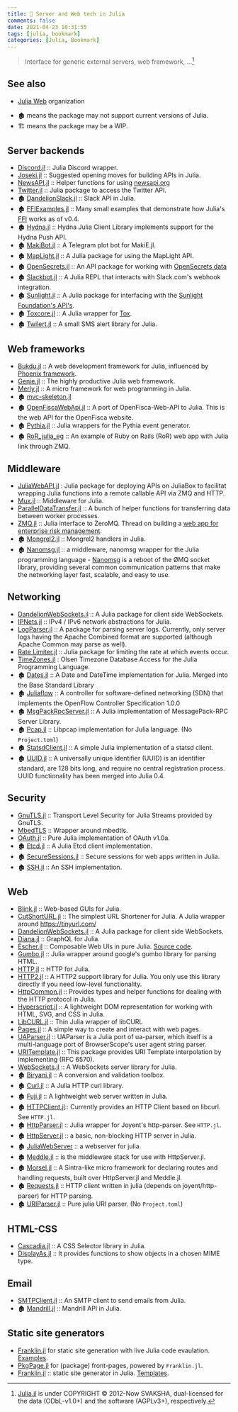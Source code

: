```yaml
---
title: 🔖 Server and Web tech in Julia
comments: false
date: 2021-04-23 10:31:55
tags: [julia, bookmark]
categories: [Julia, Bookmark]
---
```


> Interface for generic external servers, web framework, ...[^1]

[^1]: [Julia.jl](https://github.com/svaksha/Julia.jl) is under COPYRIGHT © 2012-Now SVAKSHA, dual-licensed for the data (ODbL-v1.0+) and the software (AGPLv3+), respectively.

## See also

- [Julia Web](https://github.com/JuliaWeb) organization


<!-- more -->

- 🏚️ means the package may not support current versions of Julia.
- 🏗️ means the package may be a WIP.

## Server backends

+ [Discord.jl](https://github.com/PurgePJ/Discord.jl) :: Julia Discord wrapper.
+ [Joseki.jl](https://github.com/amellnik/Joseki.jl) :: Suggested opening moves for building APIs in Julia.
+ [NewsAPI.jl](https://github.com/joshday/NewsAPI.jl) :: Helper functions for using [newsapi.org](https://newsapi.org)
+ [Twitter.jl](https://github.com/randyzwitch/Twitter.jl) :: Julia package to access the Twitter API.
+ 🏚️ [DandelionSlack.jl](https://github.com/dandeliondeathray/DandelionSlack.jl) :: Slack API in Julia.
+ 🏚️ [FFIExamples.jl](https://github.com/johnmyleswhite/FFIExamples.jl) :: Many small examples that demonstrate how Julia's [FFI](http://en.wikipedia.org/wiki/Foreign_function_interface) works as of v0.4.
+ 🏚️ [Hydna.jl](https://github.com/jfd/Hydna.jl) :: Hydna Julia Client Library implements support for the Hydna Push API.
+ 🏚️ [MakiBot.jl](https://github.com/SimonDanisch/MakiBot.jl) :: A Telegram plot bot for MakiE.jl.
+ 🏚️ [MapLight.jl](https://github.com/WestleyArgentum/MapLight.jl) :: A Julia package for using the MapLight API.
+ 🏚️ [OpenSecrets.jl](https://github.com/WestleyArgentum/OpenSecrets.jl) :: An API package for working with [OpenSecrets data](http://opensecrets.org/resources/create/)
+ 🏚️ [Slackbot.jl](https://github.com/jiahao/Slackbot.jl) :: A Julia REPL that interacts with Slack.com's webhook integration.
+ 🏚️ [Sunlight.jl](https://github.com/WestleyArgentum/Sunlight.jl) :: A Julia package for interfacing with the [Sunlight Foundation's API's](http://sunlightfoundation.com/api).
+ 🏚️ [Toxcore.jl](https://github.com/SimonDanisch/Toxcore.jl) :: A Julia wrapper for [Tox](http://en.wikipedia.org/wiki/Tox_%28software%29).
+ 🏚️ [Twilert.jl](https://github.com/glesica/Twilert.jl) :: A small SMS alert library for Julia.


## Web frameworks

+ [Bukdu.jl](https://github.com/wookay/Bukdu.jl/) :: A web development framework for Julia, influenced by [Phoenix framework](http://phoenixframework.org).
+ [Genie.jl](https://github.com/GenieFramework/Genie.jl) :: The highly productive Julia web framework.
+ [Merly.jl](https://github.com/codeneomatrix/Merly.jl) :: A micro framework for web programming in Julia.
+ 🏚️ [mvc-skeleton.jl](https://github.com/halla/mvc-skeleton.jl)
+ 🏚️ [OpenFiscaWebApi.jl](https://github.com/openfisca/OpenFiscaWebApi.jl) :: A port of OpenFisca-Web-API to Julia. This is the web API for the OpenFisca website.
+ 🏚️ [Pythia.jl](https://github.com/Keno/Pythia.jl) :: Julia wrappers for the Pythia event generator.
+ 🏚️ [RoR_julia_eg](https://github.com/Ken-B/RoR_julia_eg) :: An example of Ruby on Rails (RoR) web app with Julia link through ZMQ.

## Middleware

+ [JuliaWebAPI.jl](https://github.com/JuliaWeb/JuliaWebAPI.jl) : Julia package for deploying APIs on JuliaBox to facilitat wrapping Julia functions into a remote callable API via ZMQ and HTTP.
+ [Mux.jl](https://github.com/JuliaWeb/Mux.jl) :: Middleware for Julia.
+ [ParallelDataTransfer.jl](https://github.com/ChrisRackauckas/ParallelDataTransfer.jl) :: A bunch of helper functions for transferring data between worker processes.
+ [ZMQ.jl](https://github.com/JuliaLang/ZMQ.jl) :: Julia interface to ZeroMQ. Thread on building a [web app for enterprise risk management](https://groups.google.com/forum/#!topic/julia-users/umHiBwVLQ4g).
+ 🏚️ [Mongrel2.jl](https://github.com/aviks/Mongrel2.jl) :: Mongrel2 handlers in Julia.
+ 🏚️ [Nanomsg.jl](https://github.com/quinnj/Nanomsg.jl) :: a middleware, nanomsg wrapper for the Julia programming language - [Nanomsg](http://nanomsg.org) is a reboot of the ØMQ socket library, providing several common communication patterns that make the networking layer fast, scalable, and easy to use.

## Networking

+ [DandelionWebSockets.jl](https://github.com/dandeliondeathray/DandelionWebSockets.jl) :: A Julia package for client side WebSockets.
+ [IPNets.jl](https://github.com/JuliaWeb/IPNets.jl) :: IPv4 / IPv6 network abstractions for Julia.
+ [LogParser.jl](https://github.com/randyzwitch/LogParser.jl) :: A package for parsing server logs. Currently, only server logs having the Apache Combined format are supported (although Apache Common may parse as well).
+ [Rate Limiter.jl](https://github.com/chipkent/RateLimiter.jl) :: Julia package for limiting the rate at which events occur.
+ [TimeZones.jl](https://github.com/JuliaTime/TimeZones.jl) : Olsen Timezone Database Access for the Julia Programming Language.
+ 🏚️ [Dates.jl](https://github.com/quinnj/Dates.jl) :: A Date and DateTime implementation for Julia. Merged into the Base Standard Library
+ 🏚️ [Juliaflow](https://github.com/pchronz/juliaflow) :: A controller for software-defined networking (SDN) that implements the OpenFlow Controller Specification 1.0.0
+ 🏚️ [MsgPackRpcServer.jl](https://github.com/remore/MsgPackRpcServer.jl) :: A Julia implementation of MessagePack-RPC Server Library.
+ 🏚️ [Pcap.jl](https://github.com/JuliaIO/Pcap.jl) :: Libpcap implementation for Julia language. (No `Project.toml`)
+ 🏚️ [StatsdClient.jl](https://github.com/forio/StatsdClient.jl) :: A simple Julia implementation of a statsd client.
+ 🏚️ [UUID.jl](https://github.com/forio/UUID.jl) :: A universally unique identifier (UUID) is an identifier standard, are 128 bits long, and require no central registration process. UUID functionality has been merged into Julia 0.4.


## Security

+ [GnuTLS.jl](https://github.com/JuliaWeb/GnuTLS.jl) :: Transport Level Security for Julia Streams provided by GnuTLS.
+ [MbedTLS](https://github.com/JuliaLang/MbedTLS.jl) :: Wrapper around mbedtls.
+ [OAuth.jl](https://github.com/randyzwitch/OAuth.jl) :: Pure Julia implementation of OAuth v1.0a.
+ 🏚️ [Etcd.jl](https://github.com/forio/Etcd.jl) :: A Julia Etcd client implementation.
+ 🏚️ [SecureSessions.jl](https://github.com/JockLawrie/SecureSessions.jl) :: Secure sessions for web apps written in Julia.
+ 🏚️ [SSH.jl](https://github.com/Keno/SSH.jl) :: An SSH implementation.

## Web

+ [Blink.jl](https://github.com/JuliaGizmos/Blink.jl) :: Web-based GUIs for Julia.
+ [CutShortURL.jl](https://github.com/rahulkp220/CutShortURL.jl) :: The simplest URL Shortener for Julia. A Julia wrapper around https://tinyurl.com/
+ [DandelionWebSockets.jl](https://github.com/dandeliondeathray/DandelionWebSockets.jl) :: A Julia package for client side WebSockets.
+ [Diana.jl](https://github.com/codeneomatrix/Diana.jl) :: GraphQL for Julia.
+ [Escher.jl](http://escher-jl.org) :: Composable Web UIs in pure Julia. [Source code](https://github.com/shashi/Escher.jl).
+ [Gumbo.jl](https://github.com/JuliaWeb/Gumbo.jl) :: Julia wrapper around google's gumbo library for parsing HTML.
+ [HTTP.jl](https://github.com/JuliaWeb/HTTP.jl) :: HTTP for Julia.
+ [HTTP2.jl](https://github.com/sorpaas/HTTP2.jl) :: A HTTP2 support library for Julia. You only use this library directly if you need low-level functionality.
+ [HttpCommon.jl](https://github.com/JuliaWeb/HttpCommon.jl) :: Provides types and helper functions for dealing with the HTTP protocol in Julia.
+ [Hyperscript.jl](https://github.com/yurivish/Hyperscript.jl) :: A lightweight DOM representation for working with HTML, SVG, and CSS in Julia.
+ [LibCURL.jl](https://github.com/JuliaWeb/LibCURL.jl) :: Thin Julia wrapper of libCURL
+ [Pages.jl](https://github.com/EricForgy/Pages.jl) :: A simple way to create and interact with web pages.
+ [UAParser.jl](https://github.com/JuliaWeb/UAParser.jl) :: UAParser is a Julia port of ua-parser, which itself is a multi-language port of BrowserScope's user agent string parser.
+ [URITemplate.jl](https://github.com/JuliaWeb/URITemplate.jl) :: This package provides URI Template interpolation by implementing (RFC 6570).
+ [WebSockets.jl](https://github.com/JuliaWeb/WebSockets.jl) :: A WebSockets server library for Julia.
+ 🏚️ [Biryani.jl](https://github.com/eraviart/Biryani.jl) :: A conversion and validation toolbox.
+ 🏚️ [Curl.jl](https://github.com/forio/Curl.jl) :: A Julia HTTP curl library.
+ 🏚️ [Fuji.jl](https://github.com/jackcook/Fuji.jl) :: A lightweight web server written in Julia.
+ 🏚️ [HTTPClient.jl](https://github.com/JuliaWeb/HTTPClient.jl):: Currently provides an HTTP Client based on libcurl. See `HTTP.jl`.
+ 🏚️ [HttpParser.jl](https://github.com/JuliaWeb/HttpParser.jl) :: Julia wrapper for Joyent's http-parser. See `HTTP.jl`.
+ 🏚️ [HttpServer.jl](https://github.com/JuliaLang/HttpServer.jl) :: a basic, non-blocking HTTP server in Julia.
+ 🏚️ [JuliaWebServer](https://github.com/chzyer/JuliaWebServer) :: a webserver for julia.
+ 🏚️ [Meddle.jl](https://github.com/JuliaWeb/Meddle.jl) :: is the middleware stack for use with HttpServer.jl.
+ 🏚️ [Morsel.jl](https://github.com/JuliaLang/Morsel.jl) :: A Sintra-like micro framework for declaring routes and handling requests, built over HttpServer.jl and Meddle.jl.
+ 🏚️ [Requests.jl](https://github.com/JuliaWeb/Requests.jl) :: HTTP client written in julia (depends on joyent/http-parser) for HTTP parsing.
+ 🏚️ [URIParser.jl](https://github.com/JuliaWeb/URIParser.jl) :: Pure julia URI parser. (No `Project.toml`)

## HTML-CSS

+ [Cascadia.jl](https://github.com/Algocircle/Cascadia.jl) :: A CSS Selector library in Julia.
+ [DisplayAs.jl](https://github.com/tkf/DisplayAs.jl) :: It provides functions to show objects in a chosen MIME type.

## Email

+ [SMTPClient.jl](https://github.com/JuliaWeb/SMTPClient.jl) :: An SMTP client to send emails from Julia.
+ 🏚️ [Mandrill.jl](https://github.com/aviks/Mandrill.jl) :: Mandrill API in Julia.

## Static site generators

+ [Franklin.jl](https://github.com/tlienart/Franklin.jl) for static site generation with live Julia code evaulation. [Examples](https://github.com/tlienart/Franklin.jl#docs).
+ [PkgPage.jl](https://tlienart.github.io/PkgPage.jl/) for (package) front-pages, powered by `Franklin.jl`.
+ [Franklin.jl](https://github.com/tlienart/Franklin.jl) :: static site generator in Julia. [Templates](https://github.com/tlienart/FranklinTemplates.jl).
